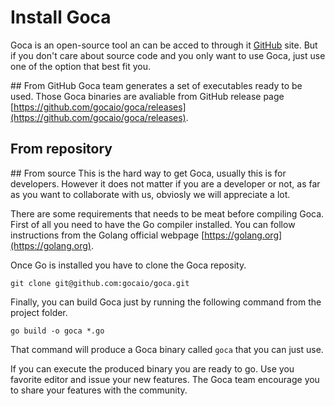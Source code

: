 # Install Goca

Goca is an open-source tool an can be acced to through it [GitHub](https://github.com/gocaio/goca) site. But if you don't care about source code and you only want to use Goca, just use one of the option that best fit you.

## From GitHub
Goca team generates a set of executables ready to be used. Those Goca binaries are avaliable from GitHub release page [https://github.com/gocaio/goca/releases](https://github.com/gocaio/goca/releases).

## From repository

## From source
This is the hard way to get Goca, usually this is for developers. However it does not matter if you are a developer or not, as far as you want to collaborate with us, obviosly we will appreciate a lot.

There are some requirements that needs to be meat before compiling Goca. First of all you need to have the Go compiler installed. You can follow instructions from the Golang official webpage [https://golang.org](https://golang.org).

Once Go is installed you have to clone the Goca reposity.
```shell
git clone git@github.com:gocaio/goca.git
```

Finally, you can build Goca just by running the following command from the project folder.
```shell
go build -o goca *.go
```

That command will produce a Goca binary called `goca` that you can just use.

If you can execute the produced binary you are ready to go. Use you favorite editor and issue your new features. The Goca team encourage you to share your features with the community.
